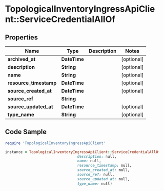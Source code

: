 # TopologicalInventoryIngressApiClient::ServiceCredentialAllOf

## Properties

Name | Type | Description | Notes
------------ | ------------- | ------------- | -------------
**archived_at** | **DateTime** |  | [optional] 
**description** | **String** |  | [optional] 
**name** | **String** |  | [optional] 
**resource_timestamp** | **DateTime** |  | [optional] 
**source_created_at** | **DateTime** |  | [optional] 
**source_ref** | **String** |  | 
**source_updated_at** | **DateTime** |  | [optional] 
**type_name** | **String** |  | [optional] 

## Code Sample

```ruby
require 'TopologicalInventoryIngressApiClient'

instance = TopologicalInventoryIngressApiClient::ServiceCredentialAllOf.new(archived_at: null,
                                 description: null,
                                 name: null,
                                 resource_timestamp: null,
                                 source_created_at: null,
                                 source_ref: null,
                                 source_updated_at: null,
                                 type_name: null)
```


